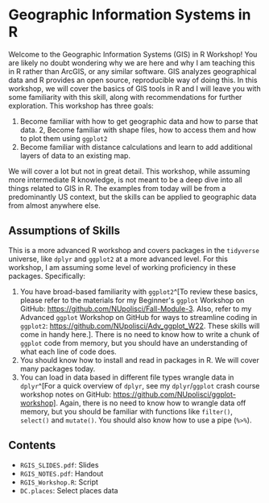 # Geographic Information Systems in R

Welcome to the Geographic Information Systems (GIS) in R Workshop! You are likely no doubt wondering why we are here and why I am teaching this in R rather than ArcGIS, or any similar software. GIS analyzes geographical data and R provides an open source, reproducible way of doing this. In this workshop, we will cover the basics of GIS tools in R and I will leave you with some familiarity with this skill, along with recommendations for further exploration. This workshop has three goals:

1. Become familiar with how to get geographic data and how to parse that data.
2, Become familiar with shape files, how to access them and how to plot them using `ggplot2`
3. Become familiar with distance calculations and learn to add additional layers of data to an existing map.

We will cover a lot but not in great detail. This workshop, while assuming more intermediate R knowledge, is not meant to be a deep dive into all things related to GIS in R. The examples from today will be from a predominantly US context, but the skills can be applied to geographic data from almost anywhere else. 

## Assumptions of Skills

This is a more advanced R workshop and covers packages in the `tidyverse` universe, like `dplyr` and `ggplot2` at a more advanced level. For this workshop, I am assuming some level of working proficiency in these packages. Specifically:

1. You have broad-based familiarity with `ggplot2`^[To review these basics, please refer to the materials for my Beginner's `ggplot` Workshop on GitHub: https://github.com/NUpolisci/Fall-Module-3. Also, refer to my Advanced `ggplot` Workshop on GitHub for ways to streamline coding in `ggplot2`: https://github.com/NUpolisci/Adv_ggplot_W22. These skills will come in handy here.]. There is no need to know how to write a chunk of `ggplot` code from memory, but you should have an understanding of what each line of code does.
2. You should know how to install and read in packages in R. We will cover many packages today.
3. You can load in data based in different file types wrangle data in `dplyr`^[For a quick overview of `dplyr`, see my `dplyr`/`ggplot` crash course workshop notes on GitHub: https://github.com/NUpolisci/ggplot-workshop]. Again, there is no need to know how to wrangle data off memory, but you should be familiar with functions like `filter()`, `select()` and `mutate()`. You should also know how to use a pipe (`%>%`).

## Contents

- `RGIS_SLIDES.pdf`: Slides
- `RGIS_NOTES.pdf`: Handout
- `RGIS_Workshop.R`: Script
- `DC.places`: Select places data
